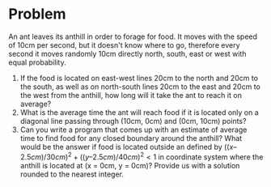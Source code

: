 

# Problem

An ant leaves its anthill in order to forage for food. It moves with the speed of 10cm per second, but it doesn't know where to go, therefore every second it moves randomly 10cm directly north, south, east or west with equal probability.

1. If the food is located on east-west lines 20cm to the north and 20cm to the south, as well as on north-south lines 20cm to the east and 20cm to the west from the anthill, how long will it take the ant to reach it on average?
2. What is the average time the ant will reach food if it is located only on a diagonal line passing through (10cm, 0cm) and (0cm, 10cm) points?
3. Can you write a program that comes up with an estimate of average time to find food for any closed boundary around the anthill? What would be the answer if food is located outside an defined by $( (x – 2.5cm) / 30cm )^2 + ( (y – 2.5cm) / 40cm )^2 < 1$ in coordinate system where the anthill is located at (x = 0cm, y = 0cm)? Provide us with a solution rounded to the nearest integer.

